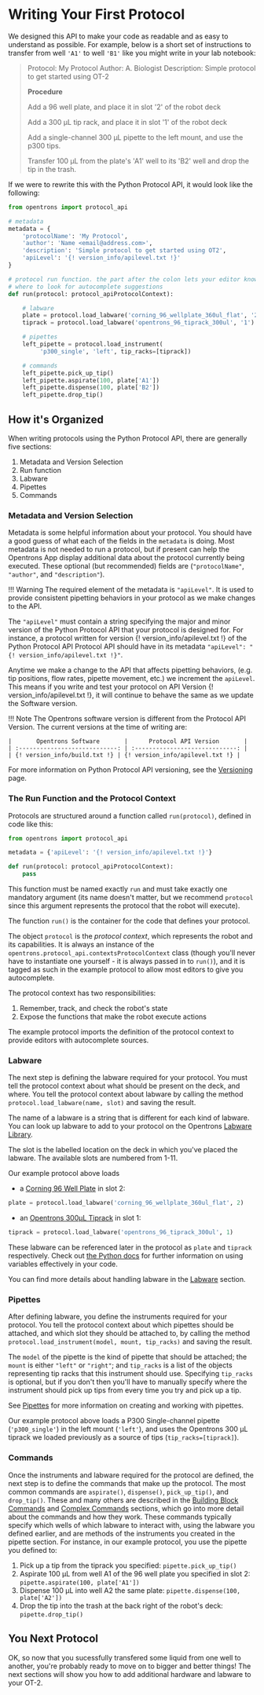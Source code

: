 # Writing Your First Protocol

We designed this API to make your code as readable and as easy to
understand as possible. For example, below is a short set of instructions to
transfer from well `'A1'` to well `'B1'` like you might write in your lab notebook:

> Protocol: My Protocol
> Author: A. Biologist
> Description: Simple protocol to get started using OT-2
>
> **Procedure**
>
> Add a 96 well plate, and place it in slot '2' of the robot deck
>
> Add a 300 µL tip rack, and place it in slot '1' of the robot deck
>
> Add a single-channel 300 µL pipette to the left mount, and use the 
> p300 tips.
>
> Transfer 100 µL from the plate's 'A1' well to its 'B2' well and drop 
> the tip in the trash.

If we were to rewrite this with the Python Protocol API, it would look
like the following:



``` python
from opentrons import protocol_api

# metadata
metadata = {
    'protocolName': 'My Protocol',
    'author': 'Name <email@address.com>',
    'description': 'Simple protocol to get started using OT2',
    'apiLevel': '{! version_info/apilevel.txt !}'
}

# protocol run function. the part after the colon lets your editor know
# where to look for autocomplete suggestions
def run(protocol: protocol_apiProtocolContext):

    # labware
    plate = protocol.load_labware('corning_96_wellplate_360ul_flat', '2')
    tiprack = protocol.load_labware('opentrons_96_tiprack_300ul', '1')

    # pipettes
    left_pipette = protocol.load_instrument(
         'p300_single', 'left', tip_racks=[tiprack])

    # commands
    left_pipette.pick_up_tip()
    left_pipette.aspirate(100, plate['A1'])
    left_pipette.dispense(100, plate['B2'])
    left_pipette.drop_tip()
```

## How it's Organized

When writing protocols using the Python Protocol API, there are
generally five sections:

1.  Metadata and Version Selection
2.  Run function
3.  Labware
4.  Pipettes
5.  Commands

### Metadata and Version Selection

Metadata is some helpful information about your protocol. You should have a good guess of 
what each of the fields in the `metadata` is doing.
Most metadata is not needed to run a protocol, but if present can help the Opentrons App
display additional data about the protocol currently being executed.
These optional (but recommended) fields are (`"protocolName"`,
`"author"`, and `"description"`).

!!! Warning
    The required element of the metadata is `"apiLevel"`. It is used to provide
    consistent pipetting behaviors in your protocol as we make changes to the API.

The `"apiLevel"` must contain a string specifying the major and minor version of the Python Protocol
API that your protocol is designed for. For instance, a protocol written
for version {! version_info/apilevel.txt !} of the Python Protocol API
Protocol API should have in its metadata `"apiLevel": "{! version_info/apilevel.txt !}"`.

Anytime we make a change to the API that affects pipetting behaviors, 
(e.g. tip positions, flow rates, pipette movement, etc.) we increment the `apiLevel`.
This means if you write and test your protocol on API Version {! version_info/apilevel.txt !},
it will continue to behave the same as we update the Software version.

!!! Note
    The Opentrons software version is different from the Protocol API Version.
    The current versions at the time of writing are:

    |       Opentrons Software       |      Protocol API Version       |
    | :----------------------------: | :-----------------------------: |
    | {! version_info/build.txt !} | {! version_info/apilevel.txt !} |

For more information on Python Protocol API versioning, see the
[Versioning](versioning.md) page.

### The Run Function and the Protocol Context

Protocols are structured around a function called `run(protocol)`,
defined in code like this:

``` python
from opentrons import protocol_api

metadata = {'apiLevel': '{! version_info/apilevel.txt !}'}

def run(protocol: protocol_apiProtocolContext):
    pass
```

This function must be named exactly `run` and must take exactly one
mandatory argument (its name doesn't matter, but we recommend `protocol`
since this argument represents the protocol that the robot will
execute).

The function `run()` is the container for the code that defines your
protocol.

The object `protocol` is the *protocol context*, which represents the
robot and its capabilities. It is always an instance of the
`opentrons.protocol_api.contextsProtocolContext` class (though you'll never have to instantiate one
yourself - it is always passed in to `run()`), and it is tagged as such
in the example protocol to allow most editors to give you autocomplete.

The protocol context has two responsibilities:

1.  Remember, track, and check the robot's state
2.  Expose the functions that make the robot execute actions

The example protocol imports the definition of the protocol context to provide editors with
autocomplete sources.

### Labware

The next step is defining the labware required for your protocol. You
must tell the protocol context about what should be present on the deck,
and where. You tell the protocol context about labware by calling the
method `protocol.load_labware(name, slot)` and saving the result.

The name of a labware is a string that is different for each kind of
labware. You can look up labware to add to your protocol on the
Opentrons [Labware Library](https://labware.opentrons.com).

The slot is the labelled location on the deck in which you've placed
the labware. The available slots are numbered from 1-11.

Our example protocol above loads

-   a [Corning 96 Well Plate](https://labware.opentrons.com/corning_96_wellplate_360ul_flat)
    in slot 2:

``` python
plate = protocol.load_labware('corning_96_wellplate_360ul_flat', 2)
```

-   an [Opentrons 300µL Tiprack](https://labware.opentrons.com/opentrons_96_tiprack_300ul)
    in slot 1:

``` python
tiprack = protocol.load_labware('opentrons_96_tiprack_300ul', 1)
```

These labware can be referenced later in the protocol as `plate` and
`tiprack` respectively. Check out [the Python docs](https://docs.python.org/3/index.html) 
for further information on using variables effectively in your code.

You can find more details about handling labware in the
[Labware](new_labware.md) section.

### Pipettes

After defining labware, you define the instruments required for your
protocol. You tell the protocol context about which pipettes should be
attached, and which slot they should be attached to, by calling the
method `protocol.load_instrument(model, mount, tip_racks)` and saving
the result.

The `model` of the pipette is the kind of pipette that should be
attached; the `mount` is either `"left"` or `"right"`; and `tip_racks`
is a list of the objects representing tip racks that this instrument
should use. Specifying `tip_racks` is optional, but if you don't then
you'll have to manually specify where the instrument should pick up
tips from every time you try and pick up a tip.

See [Pipettes](new_pipette.md) for more information on
creating and working with pipettes.

Our example protocol above loads a P300 Single-channel pipette
(`'p300_single'`) in the left mount (`'left'`), and uses the Opentrons
300 µL tiprack we loaded previously as a source of tips
(`tip_racks=[tiprack]`).

### Commands

Once the instruments and labware required for the protocol are defined,
the next step is to define the commands that make up the protocol. The
most common commands are `aspirate()`, `dispense()`, `pick_up_tip()`,
and `drop_tip()`. These and many others are described in the
[Building Block Commands](new_atomic_commands.md) and
[Complex Commands](new_complex_commands.md) sections, which go
into more detail about the commands and how they work. These commands
typically specify which wells of which labware to interact with, using
the labware you defined earlier, and are methods of the instruments you
created in the pipette section. For instance, in our example protocol,
you use the pipette you defined to:

1.  Pick up a tip from the tiprack you specified: `pipette.pick_up_tip()`
2.  Aspirate 100 µL from well A1 of the 96 well plate you specified in
    slot 2: `pipette.aspirate(100, plate['A1'])`
3.  Dispense 100 µL into well A2 the same plate: `pipette.dispense(100, plate['A2'])`
4.  Drop the tip into the trash at the back right of the
    robot's deck: `pipette.drop_tip()`

## You Next Protocol

OK, so now that you sucessfully transfered some liquid from one well to another, 
you're probably ready to move on to bigger and better things! The next sections 
will show you how to add additional hardware and labware to your OT-2.